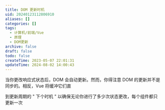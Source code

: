 ```yaml
---
title: DOM 更新时机
uid: 20240123112806910
aliases: []
categories: []
tags:
  - 计算机/前端/Vue
  - 原理
  - DOM更新
archive: false
draft: false
todo: false
createTime: 2023-05-07 22:01:31
updateTime: 2024-08-02 14:00:43
---
```


当你更改响应式状态后，DOM 会自动更新。然而，你得注意 DOM 的更新并不是同步的。相反，Vue 将缓冲它们直

到更新周期的 " 下个时机 " 以确保无论你进行了多少次状态更改，每个组件都只更新一次
